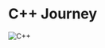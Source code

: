 # C++ Journey

![C++](https://upload.wikimedia.org/wikipedia/commons/1/18/ISO_C%2B%2B_Logo.svg "Hello")

<br> <br>

